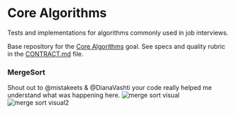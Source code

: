 # Core Algorithms

Tests and implementations for algorithms commonly used in job interviews.

Base repository for the [Core Algorithms](https://github.com/GuildCrafts/web-development-js/issues/123) goal. See specs and quality rubric in the [CONTRACT.md](./CONTRACT.md) file.

### MergeSort
Shout out to @mistakeets & @DianaVashti your code really helped me understand what was happening here.
![merge sort visual](https://www.codeproject.com/KB/recipes/SortVisualization/Merge_Sort.gif)  ![merge sort visual2](https://upload.wikimedia.org/wikipedia/commons/c/cc/Merge-sort-example-300px.gif)
